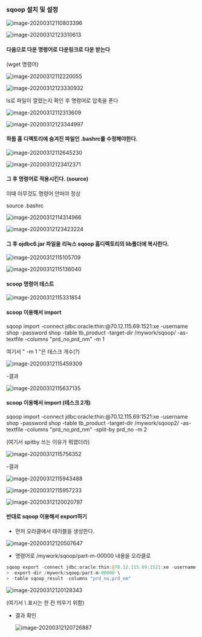 ### sqoop 설치 및 설정

![image-20200312110803396](C:\Users\student\AppData\Roaming\Typora\typora-user-images\image-20200312110803396.png)

![image-20200312123310613](images/image-20200312123310613.png)





#### 다음으로 다운 명령어로 다운링크로 다운 받는다

(wget 명령어)

![image-20200312112220055](C:\Users\student\AppData\Roaming\Typora\typora-user-images\image-20200312112220055.png)

![image-20200312123330932](images/image-20200312123330932.png)



ls로 파일이 깔렸는지 확인 후 명령어로 압축을 푼다

![image-20200312112313609](C:\Users\student\AppData\Roaming\Typora\typora-user-images\image-20200312112313609.png)

![image-20200312123344997](images/image-20200312123344997.png)






#### 하둡 홈 디렉토리에 숨겨진 파일인 .bashrc를 수정해야한다.

![image-20200312112645230](C:\Users\student\AppData\Roaming\Typora\typora-user-images\image-20200312112645230.png)

![image-20200312123412371](images/image-20200312123412371.png)



#### 그 후 명령어로 적용시킨다. (source)

이때 아무것도 명령어 안떠야 정상

source .bashrc

![image-20200312114314966](C:\Users\student\AppData\Roaming\Typora\typora-user-images\image-20200312114314966.png)

![image-20200312123423224](images/image-20200312123423224.png)

#### 그 후 ojdbc6.jar 파일을 리눅스 sqoop 홈디렉토리의 lib폴더에 복사한다.

![image-20200312115105709](images/image-20200312115105709.png)



![image-20200312115136040](images/image-20200312115136040.png)





#### scoop 명령어 테스트

![image-20200312115331854](images/image-20200312115331854.png)





#### scoop 이용해서 import

sqoop import -connect jdbc:oracle:thin:@70.12.115.69:1521:xe -username shop -password shop -table tb_product -target-dir /mywork/sqoop/ -as-textfile -columns "prd_no,prd_nm" -m 1



여기서 " -m 1 "은 태스크 개수(?) 

![image-20200312115459309](images/image-20200312115459309.png)



-결과

![image-20200312115637135](images/image-20200312115637135.png)



#### scoop 이용해서 import  (테스크 2개)

sqoop import -connect jdbc:oracle:thin:@70.12.115.69:1521:xe -username shop -password shop -table tb_product -target-dir /mywork/sqoop2/ -as-textfile -columns "prd_no,prd_nm" -split-by prd_no -m 2

(여기서 spitby 쓰는 이유가 뭐였더라)

![image-20200312115756352](images/image-20200312115756352.png)



-결과

![image-20200312115943488](images/image-20200312115943488.png)

![image-20200312115957233](images/image-20200312115957233.png)

![image-20200312120020797](images/image-20200312120020797.png)



#### 반대로 sqoop 이용해서 export하기 

- 먼저 오라클에서 테이블을 생성한다.

![image-20200312120507647](images/image-20200312120507647.png)



* 명령어로 /mywork/sqoop/part-m-00000 내용을 오라클로 

```java
sqoop export -connect jdbc:oracle:thin:@70.12.115.69:1521:xe -username shop -password shop \
> -export-dir /mywork/sqoop/part-m-00000 \
> -table sqoop_result -columns "prd_no,prd_nm"

```

![image-20200312120128343](images/image-20200312120128343.png)

(여기서 \ 표시는 한 칸 띄우기 위함)



* 결과 확인

  ![image-20200312120726887](images/image-20200312120726887.png)

  